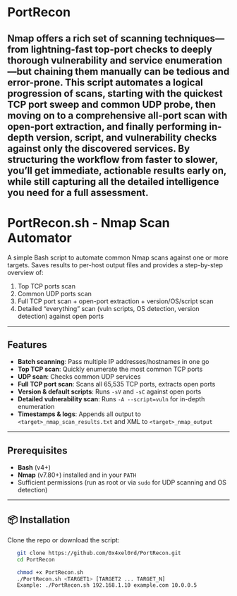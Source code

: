 # PortRecon
Nmap offers a rich set of scanning techniques—from lightning-fast top-port checks to deeply thorough vulnerability and service enumeration—but chaining them manually can be tedious and error-prone. This script automates a logical progression of scans, starting with the quickest TCP port sweep and common UDP probe, then moving on to a comprehensive all-port scan with open-port extraction, and finally performing in-depth version, script, and vulnerability checks against only the discovered services. By structuring the workflow from faster to slower, you’ll get immediate, actionable results early on, while still capturing all the detailed intelligence you need for a full assessment.
-----------------------------------------------------------------------------------------------------------------------------------------------------------------------------------------------------------------------------------------------------------------------------------
# PortRecon.sh - Nmap Scan Automator
A simple Bash script to automate common Nmap scans against one or more targets. Saves results to per-host output files and provides a step-by-step overview of:

1. Top TCP ports scan  
2. Common UDP ports scan  
3. Full TCP port scan + open-port extraction + version/OS/script scan  
4. Detailed “everything” scan (vuln scripts, OS detection, version detection) against open ports  

---

## Features

- **Batch scanning**: Pass multiple IP addresses/hostnames in one go  
- **Top TCP scan**: Quickly enumerate the most common TCP ports  
- **UDP scan**: Checks common UDP services  
- **Full TCP port scan**: Scans all 65,535 TCP ports, extracts open ports  
- **Version & default scripts**: Runs `-sV` and `-sC` against open ports  
- **Detailed vulnerability scan**: Runs `-A --script=vuln` for in-depth enumeration  
- **Timestamps & logs**: Appends all output to `<target>_nmap_scan_results.txt` and XML to `<target>_nmap_output`  

---

## Prerequisites

- **Bash** (v4+)  
- **Nmap** (v7.80+) installed and in your `PATH`  
- Sufficient permissions (run as root or via `sudo` for UDP scanning and OS detection)  

---

## 📦 Installation

Clone the repo or download the script:

```bash
   git clone https://github.com/0x4xel0rd/PortRecon.git
   cd PortRecon

   chmod +x PortRecon.sh
   ./PortRecon.sh <TARGET1> [TARGET2 ... TARGET_N]
   Example: ./PortRecon.sh 192.168.1.10 example.com 10.0.0.5
```

